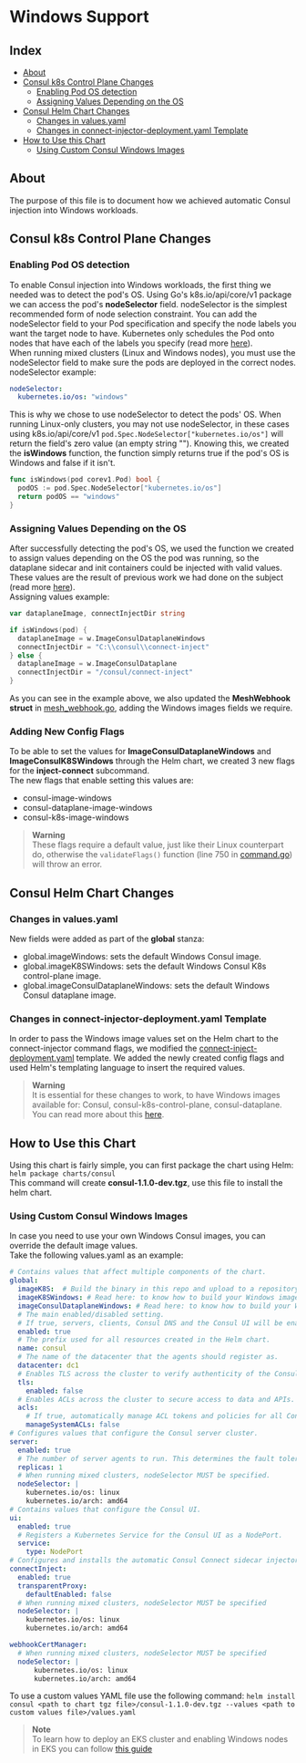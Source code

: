 # Windows Support

## Index

- [About](#about)
- [Consul k8s Control Plane Changes](#consul-k8s-control-plane-changes)
  - [Enabling Pod OS detection](#enabling-pod-os-detection)
  - [Assigning Values Depending on the OS](#assigning-values-depending-on-the-os)
- [Consul Helm Chart Changes](#consul-helm-chart-changes)
  - [Changes in values.yaml](#changes-in-valuesyaml)
  - [Changes in connect-injector-deployment.yaml Template](#changes-in-connect-injector-deploymentyaml-template)
- [How to Use this Chart](#how-to-use-this-chart)
  - [Using Custom Consul Windows Images](#using-custom-consul-windows-images)

## About

The purpose of this file is to document how we achieved automatic Consul injection into Windows workloads.

## Consul k8s Control Plane Changes

### Enabling Pod OS detection

To enable Consul injection into Windows workloads, the first thing we needed was to detect the pod's OS. Using Go's k8s.io/api/core/v1 package we can access the pod's **nodeSelector** field.
nodeSelector is the simplest recommended form of node selection constraint. You can add the nodeSelector field to your Pod specification and specify the node labels you want the target node to have. Kubernetes only schedules the Pod onto nodes that have each of the labels you specify (read more [here](https://kubernetes.io/docs/concepts/scheduling-eviction/assign-pod-node/)).  
When running mixed clusters (Linux and Windows nodes), you must use the nodeSelector field to make sure the pods are deployed in the correct nodes.  
nodeSelector example:

```yml
nodeSelector:
  kubernetes.io/os: "windows"
```

This is why we chose to use nodeSelector to detect the pods' OS. When running Linux-only clusters, you may not use nodeSelector, in these cases using k8s.io/api/core/v1 `pod.Spec.NodeSelector["kubernetes.io/os"]` will return the field's zero value (an empty string ""). Knowing this, we created the **isWindows** function, the function simply returns true if the pod's OS is Windows and false if it isn't.

```go
func isWindows(pod corev1.Pod) bool {
  podOS := pod.Spec.NodeSelector["kubernetes.io/os"]
  return podOS == "windows"
}
```

### Assigning Values Depending on the OS

After successfully detecting the pod's OS, we used the function we created to assign values depending on the OS the pod was running, so the dataplane sidecar and init containers could be injected with valid values. These values are the result of previous work we had done on the subject (read more [here](https://github.com/hashicorp-education/learn-consul-k8s-windows/blob/main/WindowsTroubleshooting.md#encountered-issues)).  
Assigning values example:  

```go
var dataplaneImage, connectInjectDir string

if isWindows(pod) {
  dataplaneImage = w.ImageConsulDataplaneWindows
  connectInjectDir = "C:\\consul\\connect-inject"
} else {
  dataplaneImage = w.ImageConsulDataplane
  connectInjectDir = "/consul/connect-inject"
}
```

As you can see in the example above, we also updated the **MeshWebhook struct** in [mesh_webhook.go](./control-plane/connect-inject/webhook/mesh_webhook.go), adding the Windows images fields we require.

### Adding New Config Flags

To be able to set the values for **ImageConsulDataplaneWindows** and **ImageConsulK8SWindows** through the Helm chart, we created 3 new flags for the **inject-connect** subcommand.  
The new flags that enable setting this values are:

- consul-image-windows
- consul-dataplane-image-windows
- consul-k8s-image-windows

> **Warning**  
> These flags require a default value, just like their Linux counterpart do, otherwise the `validateFlags()` function (line 750 in [command.go](./control-plane/subcommand/inject-connect/command.go)) will throw an error.  

## Consul Helm Chart Changes

### Changes in values.yaml

New fields were added as part of the **global** stanza:

- global.imageWindows: sets the default Windows Consul image.
- global.imageK8SWindows: sets the default Windows Consul K8s control-plane image.
- global.imageConsulDataplaneWindows: sets the default Windows Consul dataplane image.

### Changes in connect-injector-deployment.yaml Template

In order to pass the Windows image values set on the Helm chart to the connect-injector command flags, we modified the [connect-inject-deployment.yaml](./charts/consul/templates/connect-inject-deployment.yaml) template. We added the newly created config flags and used Helm's templating language to insert the required values.

> **Warning**  
> It is essential for these changes to work, to have Windows images available for: Consul, consul-k8s-control-plane, consul-dataplane. You can read more about this [here](https://github.com/hashicorp-education/learn-consul-k8s-windows/tree/main/k8s-v1.0.x/dockerfiles).

## How to Use this Chart

Using this chart is fairly simple, you can first package the chart using Helm:  
`helm package charts/consul`  
This command will create **consul-1.1.0-dev.tgz**, use this file to install the helm chart.

### Using Custom Consul Windows Images

In case you need to use your own Windows Consul images, you can override the default image values.  
Take the following values.yaml as an example:

```yml
# Contains values that affect multiple components of the chart.
global: 
  imageK8S:  # Build the binary in this repo and upload to a repository.
  imageK8SWindows: # Read here: to know how to build your Windows images: https://github.com/hashicorp-education/learn-consul-k8s-windows/tree/main/k8s-v1.0.x/dockerfiles
  imageConsulDataplaneWindows: # Read here: to know how to build your Windows images: https://github.com/hashicorp-education/learn-consul-k8s-windows/tree/main/k8s-v1.0.x/dockerfiles
  # The main enabled/disabled setting.
  # If true, servers, clients, Consul DNS and the Consul UI will be enabled.
  enabled: true
  # The prefix used for all resources created in the Helm chart.
  name: consul
  # The name of the datacenter that the agents should register as.
  datacenter: dc1
  # Enables TLS across the cluster to verify authenticity of the Consul servers and clients.
  tls:
    enabled: false
  # Enables ACLs across the cluster to secure access to data and APIs.
  acls:
    # If true, automatically manage ACL tokens and policies for all Consul components.
    manageSystemACLs: false
# Configures values that configure the Consul server cluster.
server:
  enabled: true
  # The number of server agents to run. This determines the fault tolerance of the cluster.
  replicas: 1
  # When running mixed clusters, nodeSelector MUST be specified.
  nodeSelector: |
    kubernetes.io/os: linux
    kubernetes.io/arch: amd64
# Contains values that configure the Consul UI.
ui:
  enabled: true
  # Registers a Kubernetes Service for the Consul UI as a NodePort.
  service:
    type: NodePort
# Configures and installs the automatic Consul Connect sidecar injector.
connectInject:
  enabled: true
  transparentProxy:
    defaultEnabled: false
  # When running mixed clusters, nodeSelector MUST be specified  
  nodeSelector: |
    kubernetes.io/os: linux
    kubernetes.io/arch: amd64

webhookCertManager:
  # When running mixed clusters, nodeSelector MUST be specified
  nodeSelector: |
      kubernetes.io/os: linux
      kubernetes.io/arch: amd64
```

To use a custom values YAML file use the following command:
`helm install consul <path to chart tgz file>/consul-1.1.0-dev.tgz --values <path to custom values file>/values.yaml`

> **Note**  
> To learn how to deploy an EKS cluster and enabling Windows nodes in EKS you can follow [this guide](https://github.com/hashicorp-education/learn-consul-k8s-windows/blob/main/WindowsLearningGuide.md)

